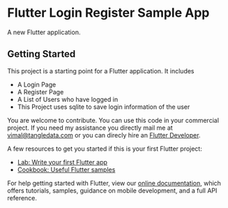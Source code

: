 # Flutter Login Register Sample App

A new Flutter application.

## Getting Started

This project is a starting point for a Flutter application. It includes
- A Login Page
- A Register Page
- A List of Users who have logged in
- This Project uses sqlite to save login information of the user

You are welcome to contribute. You can use this code in your commercial project. If you need my assistance you directly mail me at vimal@tangledata.com or you can direcly hire an [Flutter Developer](https://www.tangledata.com/flutter-developers/).

A few resources to get you started if this is your first Flutter project:

- [Lab: Write your first Flutter app](https://flutter.io/docs/get-started/codelab)
- [Cookbook: Useful Flutter samples](https://flutter.io/docs/cookbook)

For help getting started with Flutter, view our 
[online documentation](https://flutter.io/docs), which offers tutorials, 
samples, guidance on mobile development, and a full API reference.
